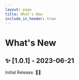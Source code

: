 ```yaml
---
layout: page
title: What's New
include_in_header: true
---
```



# What's New


## ✨ [1.0.1] - 2023-06-21

Initial Release. 🚀🎉


